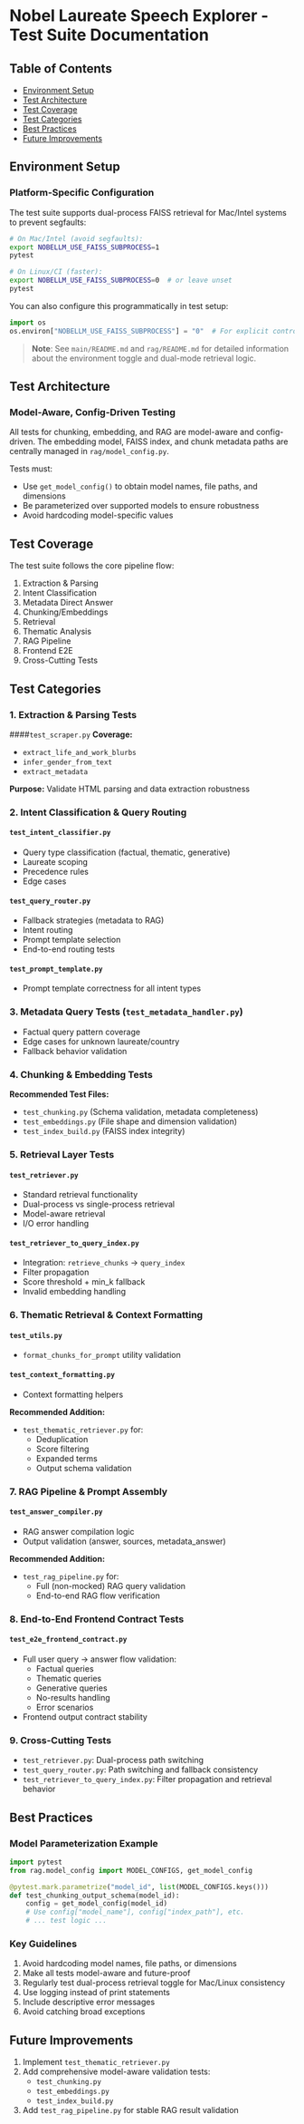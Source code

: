 # Nobel Laureate Speech Explorer - Test Suite Documentation

## Table of Contents
- [Environment Setup](#environment-setup)
- [Test Architecture](#test-architecture)
- [Test Coverage](#test-coverage)
- [Test Categories](#test-categories)
- [Best Practices](#best-practices)
- [Future Improvements](#future-improvements)

## Environment Setup

### Platform-Specific Configuration
The test suite supports dual-process FAISS retrieval for Mac/Intel systems to prevent segfaults:

```bash
# On Mac/Intel (avoid segfaults):
export NOBELLM_USE_FAISS_SUBPROCESS=1
pytest

# On Linux/CI (faster):
export NOBELLM_USE_FAISS_SUBPROCESS=0  # or leave unset
pytest
```

You can also configure this programmatically in test setup:
```python
import os
os.environ["NOBELLM_USE_FAISS_SUBPROCESS"] = "0"  # For explicit control
```

> **Note**: See `main/README.md` and `rag/README.md` for detailed information about the environment toggle and dual-mode retrieval logic.

## Test Architecture

### Model-Aware, Config-Driven Testing
All tests for chunking, embedding, and RAG are model-aware and config-driven. The embedding model, FAISS index, and chunk metadata paths are centrally managed in `rag/model_config.py`.

Tests must:
- Use `get_model_config()` to obtain model names, file paths, and dimensions
- Be parameterized over supported models to ensure robustness
- Avoid hardcoding model-specific values

## Test Coverage

The test suite follows the core pipeline flow:
1. Extraction & Parsing
2. Intent Classification
3. Metadata Direct Answer
4. Chunking/Embeddings
5. Retrieval
6. Thematic Analysis
7. RAG Pipeline
8. Frontend E2E
9. Cross-Cutting Tests

## Test Categories

### 1. Extraction & Parsing Tests 
####`test_scraper.py`
**Coverage:**
- `extract_life_and_work_blurbs`
- `infer_gender_from_text`
- `extract_metadata`

**Purpose:** Validate HTML parsing and data extraction robustness

### 2. Intent Classification & Query Routing
#### `test_intent_classifier.py`
- Query type classification (factual, thematic, generative)
- Laureate scoping
- Precedence rules
- Edge cases

#### `test_query_router.py`
- Fallback strategies (metadata to RAG)
- Intent routing
- Prompt template selection
- End-to-end routing tests

#### `test_prompt_template.py`
- Prompt template correctness for all intent types

### 3. Metadata Query Tests (`test_metadata_handler.py`)
- Factual query pattern coverage
- Edge cases for unknown laureate/country
- Fallback behavior validation

### 4. Chunking & Embedding Tests
**Recommended Test Files:**
- `test_chunking.py` (Schema validation, metadata completeness)
- `test_embeddings.py` (File shape and dimension validation)
- `test_index_build.py` (FAISS index integrity)

### 5. Retrieval Layer Tests
#### `test_retriever.py`
- Standard retrieval functionality
- Dual-process vs single-process retrieval
- Model-aware retrieval
- I/O error handling

#### `test_retriever_to_query_index.py`
- Integration: `retrieve_chunks` → `query_index`
- Filter propagation
- Score threshold + min_k fallback
- Invalid embedding handling

### 6. Thematic Retrieval & Context Formatting
#### `test_utils.py`
- `format_chunks_for_prompt` utility validation

#### `test_context_formatting.py`
- Context formatting helpers

**Recommended Addition:**
- `test_thematic_retriever.py` for:
  - Deduplication
  - Score filtering
  - Expanded terms
  - Output schema validation

### 7. RAG Pipeline & Prompt Assembly
#### `test_answer_compiler.py`
- RAG answer compilation logic
- Output validation (answer, sources, metadata_answer)

**Recommended Addition:**
- `test_rag_pipeline.py` for:
  - Full (non-mocked) RAG query validation
  - End-to-end RAG flow verification

### 8. End-to-End Frontend Contract Tests
#### `test_e2e_frontend_contract.py`
- Full user query → answer flow validation:
  - Factual queries
  - Thematic queries
  - Generative queries
  - No-results handling
  - Error scenarios
- Frontend output contract stability

### 9. Cross-Cutting Tests
- `test_retriever.py`: Dual-process path switching
- `test_query_router.py`: Path switching and fallback consistency
- `test_retriever_to_query_index.py`: Filter propagation and retrieval behavior

## Best Practices

### Model Parameterization Example
```python
import pytest
from rag.model_config import MODEL_CONFIGS, get_model_config

@pytest.mark.parametrize("model_id", list(MODEL_CONFIGS.keys()))
def test_chunking_output_schema(model_id):
    config = get_model_config(model_id)
    # Use config["model_name"], config["index_path"], etc.
    # ... test logic ...
```

### Key Guidelines
1. Avoid hardcoding model names, file paths, or dimensions
2. Make all tests model-aware and future-proof
3. Regularly test dual-process retrieval toggle for Mac/Linux consistency
4. Use logging instead of print statements
5. Include descriptive error messages
6. Avoid catching broad exceptions

## Future Improvements
1. Implement `test_thematic_retriever.py`
2. Add comprehensive model-aware validation tests:
   - `test_chunking.py`
   - `test_embeddings.py`
   - `test_index_build.py`
3. Add `test_rag_pipeline.py` for stable RAG result validation